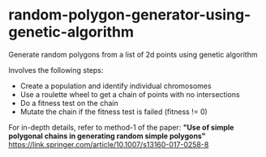# random-polygon-generator-using-genetic-algorithm


Generate random polygons from a list of 2d points using genetic algorithm

Involves the following steps:

- Create a population and identify individual chromosomes 
- Use a roulette wheel to get a chain of points with no intersections
- Do a fitness test on the chain
- Mutate the chain if the fitness test is failed (fitness != 0)


For in-depth details, refer to method-1 of the paper: **"Use of simple polygonal chains in generating random simple polygons"**
https://link.springer.com/article/10.1007/s13160-017-0258-8
